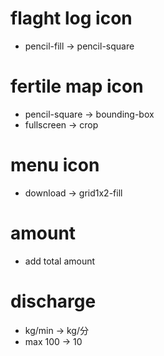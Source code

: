 # flaght log icon
* pencil-fill -> pencil-square

# fertile map icon
* pencil-square -> bounding-box
* fullscreen -> crop

# menu icon
* download -> grid1x2-fill

# amount
* add total amount 

# discharge
* kg/min -> kg/分
* max 100 -> 10
